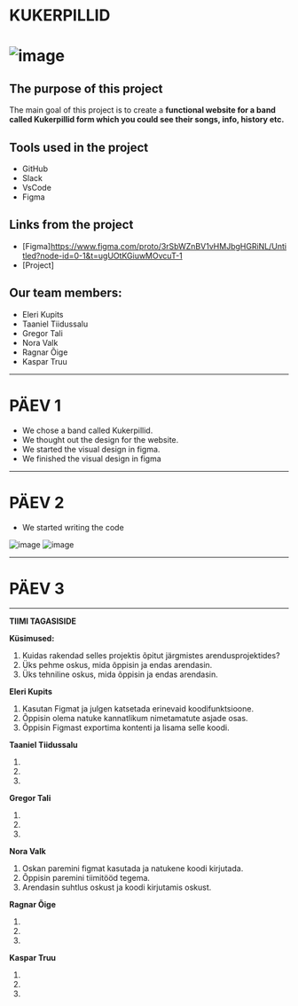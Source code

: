 # KUKERPILLID
# ![image](https://github.com/user-attachments/assets/1adbcf03-10f0-4d70-ad82-4e6ac045f864)



## The purpose of this project
The main goal of this project is to create a **functional website for a band called Kukerpillid form which you could see their songs, info, history etc.**

## Tools used in the project
- GitHub
- Slack
- VsCode
- Figma
  
## Links from the project
- [Figma]https://www.figma.com/proto/3rSbWZnBV1vHMJbgHGRiNL/Untitled?node-id=0-1&t=ugUOtKGiuwMOvcuT-1
- [Project]

## Our team members:

- Eleri Kupits
- Taaniel Tiidussalu
- Gregor Tali 
- Nora Valk
- Ragnar Õige
- Kaspar Truu
-----------

# PÄEV 1
- We chose a band called Kukerpillid.
- We thought out the design for the website.
- We started the visual design in figma.
- We finished the visual design in figma
- -----------

# PÄEV 2
- We started writing the code

![image](https://github.com/user-attachments/assets/4f5b69d9-5949-4348-be89-badae458b2be) ![image](https://github.com/user-attachments/assets/16db48d3-b081-4d17-a3ab-0fb5d342c30d)


-----------


# PÄEV 3

-----------

**TIIMI TAGASISIDE**

**Küsimused:**
1. Kuidas rakendad selles projektis õpitut järgmistes arendusprojektides?
2. Üks pehme oskus, mida õppisin ja endas arendasin.
3. Üks tehniline oskus, mida õppisin ja endas arendasin.

**Eleri Kupits**

1. Kasutan Figmat ja julgen katsetada erinevaid koodifunktsioone.
2. Õppisin olema natuke kannatlikum nimetamatute asjade osas.
3. Õppisin Figmast exportima kontenti ja lisama selle koodi.


**Taaniel Tiidussalu**

1. 
2. 
3. 

**Gregor Tali**

1. 
2. 
3. 

**Nora Valk**

1. Oskan paremini figmat kasutada ja natukene koodi kirjutada.
2. Õppisin paremini tiimitööd tegema.
3. Arendasin suhtlus oskust ja koodi kirjutamis oskust.

**Ragnar Õige**

1. 
2. 
3. 

**Kaspar Truu**

1. 
2. 
3. 

